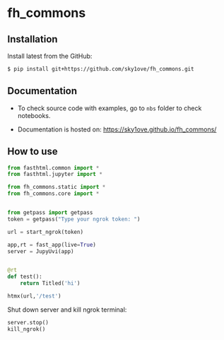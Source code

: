 # fh_commons


<!-- WARNING: THIS FILE WAS AUTOGENERATED! DO NOT EDIT! -->

## Installation

Install latest from the GitHub:

``` sh
$ pip install git+https://github.com/sky1ove/fh_commons.git
```

## Documentation

- To check source code with examples, go to `nbs` folder to check
  notebooks.

- Documentation is hosted on: https://sky1ove.github.io/fh_commons/

## How to use

``` python
from fasthtml.common import *
from fasthtml.jupyter import *

from fh_commons.static import *
from fh_commons.core import *


from getpass import getpass
token = getpass("Type your ngrok token: ")

url = start_ngrok(token)

app,rt = fast_app(live=True)
server = JupyUvi(app)


@rt
def test():
    return Titled('hi')

htmx(url,'/test')
```

Shut down server and kill ngrok terminal:

``` python
server.stop()
kill_ngrok()
```
